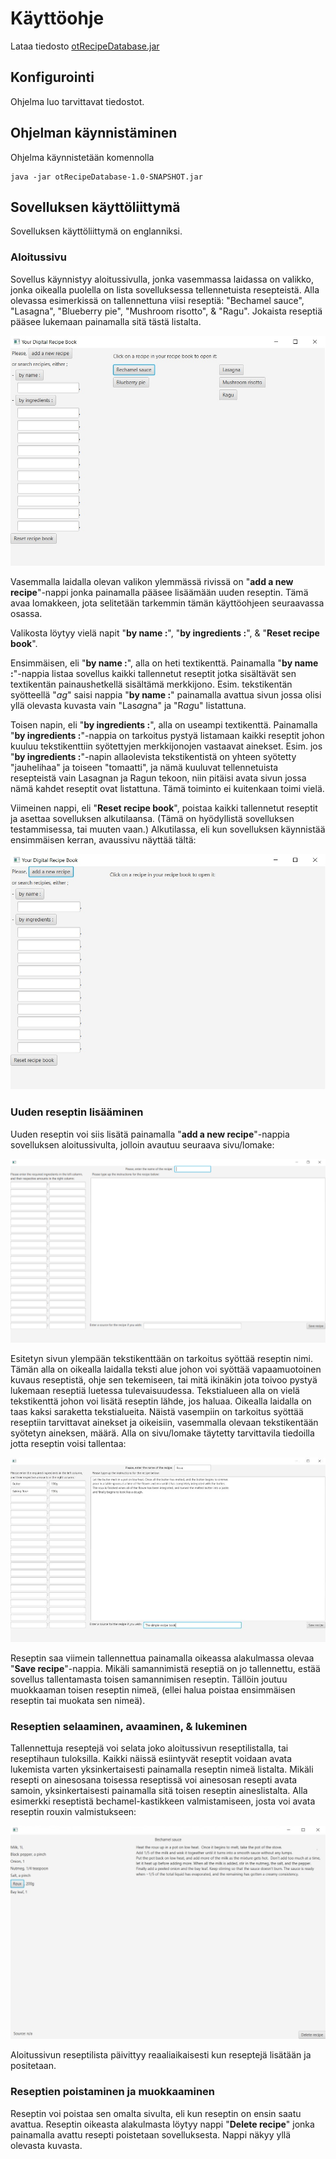 # Käyttöohje

Lataa tiedosto [otRecipeDatabase.jar](https://github.com/jrhel/ot-harjoitustyo/releases)


## Konfigurointi

Ohjelma luo tarvittavat tiedostot.


## Ohjelman käynnistäminen

Ohjelma käynnistetään komennolla 

```
java -jar otRecipeDatabase-1.0-SNAPSHOT.jar
```


## Sovelluksen käyttöliittymä

Sovelluksen käyttöliittymä on englanniksi.


### Aloitussivu

Sovellus käynnistyy aloitussivulla, jonka vasemmassa laidassa on valikko, jonka oikealla puolella on lista sovelluksessa tellennetuista resepteistä. Alla olevassa esimerkissä on tallennettuna viisi reseptiä: "Bechamel sauce", "Lasagna", "Blueberry pie", "Mushroom risotto", & "Ragu". Jokaista reseptiä pääsee lukemaan painamalla sitä tästä listalta.

<img src="https://github.com/jrhel/ot-harjoitustyo/blob/master/dokumentaatio/illustrations/Alustettu%20aloitusnakyma.jpg">

Vasemmalla laidalla olevan valikon ylemmässä rivissä on "**add a new recipe**"-nappi jonka painamalla pääsee lisäämään uuden reseptin. Tämä avaa lomakkeen, jota selitetään tarkemmin tämän käyttöohjeen seuraavassa osassa. 

Valikosta löytyy vielä napit "**by name :**", "**by ingredients :**", & "**Reset recipe book**". 

Ensimmäisen, eli "**by name :**", alla on heti textikenttä. Painamalla "**by name :**"-nappia listaa sovellus kaikki tallennetut reseptit jotka sisältävät sen textikentän painaushetkellä sisältämä merkkijono. Esim. tekstikentän syötteellä "*ag*" saisi nappia "**by name :**" painamalla avattua sivun jossa olisi yllä olevasta kuvasta vain "Las*ag*na" ja "R*ag*u" listattuna.

Toisen napin, eli "**by ingredients :**", alla on useampi textikenttä. Painamalla "**by ingredients :**"-nappia on tarkoitus pystyä listamaan kaikki reseptit johon kuuluu tekstikenttiin syötettyjen merkkijonojen vastaavat ainekset. Esim. jos "**by ingredients :**"-napin allaolevista tekstikentistä on yhteen syötetty "jauhelihaa" ja toiseen "tomaatti", ja nämä kuuluvat tellennetuista resepteistä vain Lasagnan ja Ragun tekoon, niin pitäisi avata sivun jossa nämä kahdet reseptit ovat listattuna. Tämä toiminto ei kuitenkaan toimi vielä.

Viimeinen nappi, eli "**Reset recipe book**", poistaa kaikki tallennetut reseptit ja asettaa sovelluksen alkutilaansa. (Tämä on hyödyllistä sovelluksen testammisessa, tai muuten vaan.) Alkutilassa, eli kun sovelluksen käynnistää ensimmäisen kerran, avaussivu näyttää tältä:

<img src="https://github.com/jrhel/ot-harjoitustyo/blob/master/dokumentaatio/illustrations/Tyhja%20avausnakyma.jpg">


### Uuden reseptin lisääminen

Uuden reseptin voi siis lisätä painamalla "**add a new recipe**"-nappia sovelluksen aloitussivulta, jolloin avautuu seuraava sivu/lomake:

<img src="https://github.com/jrhel/ot-harjoitustyo/blob/master/dokumentaatio/illustrations/New%20recipeForm.png">

Esitetyn sivun ylempään tekstikenttään on tarkoitus syöttää reseptin nimi. Tämän alla on oikealla laidalla teksti alue johon voi syöttää vapaamuotoinen kuvaus reseptistä, ohje sen tekemiseen, tai mitä ikinäkin jota toivoo pystyä lukemaan reseptiä luetessa tulevaisuudessa. Tekstialueen alla on vielä tekstikenttä johon voi lisätä reseptin lähde, jos haluaa. Oikealla laidalla on taas kaksi saraketta tekstialueita. Näistä vasempiin on tarkoitus syöttää reseptiin tarvittavat ainekset ja oikeisiin, vasemmalla olevaan tekstikentään syötetyn aineksen, määrä. Alla on sivu/lomake täytetty tarvittavila tiedoilla jotta reseptin voisi tallentaa:

<img src="https://github.com/jrhel/ot-harjoitustyo/blob/master/dokumentaatio/illustrations/roux%20recipe.jpg">

Reseptin saa viimein tallennettua painamalla oikeassa alakulmassa olevaa "**Save recipe**"-nappia. Mikäli samannimistä reseptiä on jo tallennettu, estää sovellus tallentamasta toisen samannimisen reseptin. Tällöin joutuu muokkaaman toisen reseptin nimeä, (ellei halua  poistaa ensimmäisen reseptin tai muokata sen nimeä).

### Reseptien selaaminen, avaaminen, & lukeminen

Tallennettuja reseptejä voi selata joko aloitussivun reseptilistalla, tai reseptihaun tuloksilla. Kaikki näissä esiintyvät reseptit voidaan avata lukemista varten yksinkertaisesti painamalla reseptin nimeä listalta. Mikäli resepti on ainesosana toisessa reseptissä voi ainesosan resepti avata samoin, yksinkertaisesti painamalla sitä toisen reseptin aineslistalta. Alla esimerkki reseptistä bechamel-kastikkeen valmistamiseen, josta voi avata reseptin rouxin valmistukseen:

<img src="https://github.com/jrhel/ot-harjoitustyo/blob/master/dokumentaatio/illustrations/bechamel.jpg">

Aloitussivun reseptilista päivittyy reaaliaikaisesti kun reseptejä lisätään ja positetaan.


### Reseptien poistaminen ja muokkaaminen

Reseptin voi poistaa sen omalta sivulta, eli kun reseptin on ensin saatu avattua. Reseptin oikeasta alakulmasta löytyy nappi "**Delete recipe**" jonka painamalla avattu resepti poistetaan sovelluksesta. Nappi näkyy yllä olevasta kuvasta.


